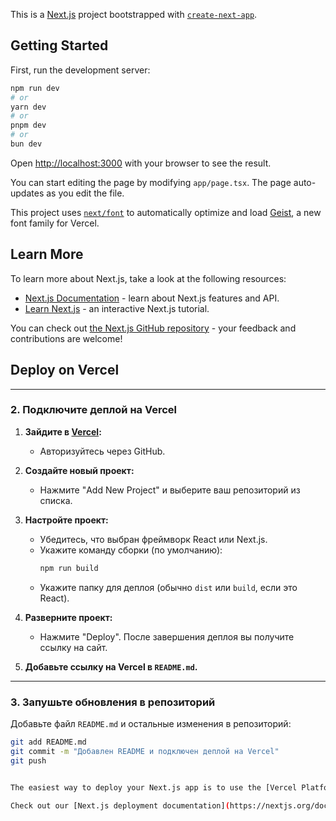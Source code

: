 This is a [Next.js](https://nextjs.org) project bootstrapped with [`create-next-app`](https://nextjs.org/docs/app/api-reference/cli/create-next-app).

## Getting Started

First, run the development server:

```bash
npm run dev
# or
yarn dev
# or
pnpm dev
# or
bun dev
```

Open [http://localhost:3000](http://localhost:3000) with your browser to see the result.

You can start editing the page by modifying `app/page.tsx`. The page auto-updates as you edit the file.

This project uses [`next/font`](https://nextjs.org/docs/app/building-your-application/optimizing/fonts) to automatically optimize and load [Geist](https://vercel.com/font), a new font family for Vercel.

## Learn More

To learn more about Next.js, take a look at the following resources:

- [Next.js Documentation](https://nextjs.org/docs) - learn about Next.js features and API.
- [Learn Next.js](https://nextjs.org/learn) - an interactive Next.js tutorial.

You can check out [the Next.js GitHub repository](https://github.com/vercel/next.js) - your feedback and contributions are welcome!

## Deploy on Vercel


---

### **2. Подключите деплой на Vercel**

1. **Зайдите в [Vercel](https://vercel.com):**
   - Авторизуйтесь через GitHub.

2. **Создайте новый проект:**
   - Нажмите "Add New Project" и выберите ваш репозиторий из списка.

3. **Настройте проект:**
   - Убедитесь, что выбран фреймворк React или Next.js.
   - Укажите команду сборки (по умолчанию):
     ```bash
     npm run build
     ```
   - Укажите папку для деплоя (обычно `dist` или `build`, если это React).

4. **Разверните проект:**
   - Нажмите "Deploy". После завершения деплоя вы получите ссылку на сайт.

5. **Добавьте ссылку на Vercel в `README.md`.**

---

### **3. Запушьте обновления в репозиторий**

Добавьте файл `README.md` и остальные изменения в репозиторий:

```bash
git add README.md
git commit -m "Добавлен README и подключен деплой на Vercel"
git push


The easiest way to deploy your Next.js app is to use the [Vercel Platform](https://vercel.com/new?utm_medium=default-template&filter=next.js&utm_source=create-next-app&utm_campaign=create-next-app-readme) from the creators of Next.js.

Check out our [Next.js deployment documentation](https://nextjs.org/docs/app/building-your-application/deploying) for more details.
